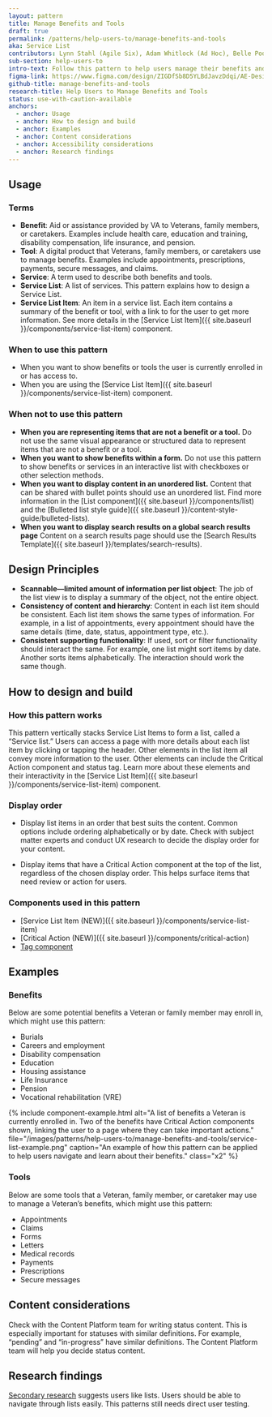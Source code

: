 ```yaml
---
layout: pattern
title: Manage Benefits and Tools
draft: true
permalink: /patterns/help-users-to/manage-benefits-and-tools
aka: Service List
contributors: Lynn Stahl (Agile Six), Adam Whitlock (Ad Hoc), Belle Poopongpanit (Agile Six), Christine Rose Steiffer (Agile Six), Kristen Faiferlick (Ad Hoc)
sub-section: help-users-to
intro-text: Follow this pattern to help users manage their benefits and tools.
figma-link: https://www.figma.com/design/ZIGDfSb8D5YLBdJavzDdqi/AE-Design-Patterns---Service-list?node-id=1-129&t=ndStAutrvUcgt5Um-1
github-title: manage-benefits-and-tools
research-title: Help Users to Manage Benefits and Tools
status: use-with-caution-available
anchors:
  - anchor: Usage
  - anchor: How to design and build
  - anchor: Examples
  - anchor: Content considerations
  - anchor: Accessibility considerations
  - anchor: Research findings
---
```


## Usage

### Terms

* **Benefit**: Aid or assistance provided by VA to Veterans, family members, or caretakers. Examples include health care, education and training, disability compensation, life insurance, and pension.
* **Tool**: A digital product that Veterans, family members, or caretakers use to manage benefits. Examples include appointments, prescriptions, payments, secure messages,  and claims.
* **Service**: A term used to describe both benefits and tools.
* **Service List**: A list of services. This pattern explains how to design a Service List.
* **Service List Item**: An item in a service list. Each item contains a summary of the benefit or tool, with a link to for the user to get more information. See more details in the [Service List Item]({{ site.baseurl }}/components/service-list-item) component.

### When to use this pattern

* When you want to show benefits or tools the user is currently enrolled in or has access to.
* When you are using the [Service List Item]({{ site.baseurl }}/components/service-list-item) component.

### When not to use this pattern

* **When you are representing items that are not a benefit or a tool.** Do not use the same visual appearance or structured data to represent items that are not a benefit or a tool.
* **When you want to show benefits within a form.** Do not use this pattern to show benefits or services in an interactive list with checkboxes or other selection methods.
* **When you want to display content in an unordered list.** Content that can be shared with bullet points should use an unordered list. Find more information in the [List component]({{ site.baseurl }}/components/list) and the [Bulleted list style guide]({{ site.baseurl }}/content-style-guide/bulleted-lists).
* **When you want to display search results on a global search results page** Content on a search results page should use the [Search Results Template]({{ site.baseurl }}/templates/search-results).

## Design Principles

* **Scannable—limited amount of information per list object**: The job of the list view is to display a summary of the object, not the entire object.
* **Consistency of content and hierarchy**: Content in each list item should be consistent. Each list item shows the same types of information. For example, in a list of appointments, every appointment should have the same details (time, date, status, appointment type, etc.).
* **Consistent supporting functionality**: If used, sort or filter functionality should interact the same. For example, one list might sort items by date. Another sorts items alphabetically. The interaction should work the same though.

## How to design and build

### How this pattern works

This pattern vertically stacks Service List Items to form a list, called a “Service list.” Users can access a page with more details about each list item by clicking or tapping the header. Other elements in the list item all convey more information to the user. Other elements can include the Critical Action component and status tag. Learn more about these elements and their interactivity in the [Service List Item]({{ site.baseurl }}/components/service-list-item) component.

### Display order

* Display list items in an order that best suits the content. Common options include ordering alphabetically or by date. Check with subject matter experts and conduct UX research to decide the display order for your content.

* Display items that have a Critical Action component at the top of the list, regardless of the chosen display order. This helps surface items that need review or action for users.

### Components used in this pattern

* [Service List Item (NEW)]({{ site.baseurl }}/components/service-list-item)
* [Critical Action (NEW)]({{ site.baseurl }}/components/critical-action)
* [Tag component](https://design.va.gov/components/tag])

## Examples

### Benefits

Below are some potential benefits a Veteran or family member may enroll in, which might use this pattern:

* Burials
* Careers and employment
* Disability compensation
* Education
* Housing assistance
* Life Insurance
* Pension
* Vocational rehabilitation (VRE)

{% include component-example.html alt="A list of benefits a Veteran is currently enrolled in. Two of the benefits have Critical Action components shown, linking the user to a page where they can take important actions." file="/images/patterns/help-users-to/manage-benefits-and-tools/service-list-example.png" caption="An example of how this pattern can be applied to help users navigate and learn about their benefits." class="x2" %}

### Tools

Below are some  tools that a Veteran, family member, or caretaker may use to manage a Veteran’s benefits, which might use this pattern:

* Appointments
* Claims
* Forms
* Letters
* Medical records
* Payments
* Prescriptions
* Secure messages

## Content considerations

Check with the Content Platform team for writing status content. This is especially important for statuses with similar definitions. For example, “pending” and “in-progress” have similar definitions. The Content Platform team will help you decide status content.

## Research findings

[Secondary research](https://github.com/department-of-veterans-affairs/va.gov-research-repository/issues/810) suggests users like lists. Users should be able to navigate through lists easily. This patterns still needs direct user testing.
